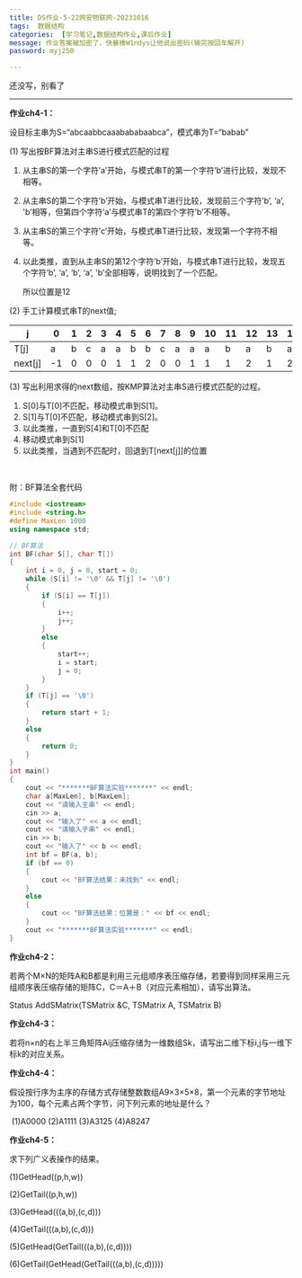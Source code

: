 ```yaml
---
title: DS作业-5-22网安物联网-20231016
tags:  数据结构
categories:  [学习笔记,数据结构作业,课后作业]
message: 作业答案被加密了，快暴揍W1ndys让他说出密码(输完按回车解开)
password: myj250

---
```


还没写，别看了

---

**作业ch4-1：**

设目标主串为S=“abcaabbcaaabababaabca”，模式串为T=“babab”

 (1) 写出按BF算法对主串S进行模式匹配的过程

1. 从主串S的第一个字符’a’开始，与模式串T的第一个字符’b’进行比较，发现不相等。

2. 从主串S的第二个字符’b’开始，与模式串T进行比较，发现前三个字符’b’, ‘a’, 'b’相等，但第四个字符’a’与模式串T的第四个字符’b’不相等。

3. 从主串S的第三个字符’c’开始，与模式串T进行比较，发现第一个字符不相等。

4. 以此类推，直到从主串S的第12个字符’b’开始，与模式串T进行比较，发现五个字符’b’, ‘a’, ‘b’, ‘a’, 'b’全部相等，说明找到了一个匹配。

   所以位置是12

 (2) 手工计算模式串T的next值;

| j       | 0    | 1    | 2    | 3    | 4    | 5    | 6    | 7    | 8    | 9    | 10   | 11   | 12   | 13   | 14   | 15   | 16   | 17   | 18   | 19   | 20   |
| ------- | ---- | ---- | ---- | ---- | ---- | ---- | ---- | ---- | ---- | ---- | ---- | ---- | ---- | ---- | ---- | ---- | ---- | ---- | ---- | ---- | ---- |
| T[j]    | a    | b    | c    | a    | a    | b    | b    | c    | a    | a    | a    | b    | a    | b    | a    | b    | a    | a    | b    | c    | a    |
| next[j] | -1   | 0    | 0    | 0    | 1    | 1    | 2    | 0    | 0    | 1    | 1    | 1    | 2    | 1    | 2    | 1    | 2    | 1    | 1    | 2    | 0    |

 (3) 写出利用求得的next数组，按KMP算法对主串S进行模式匹配的过程。

1. S[0]与T[0]不匹配，移动模式串到S[1]。
2. S[1]与T[0]不匹配，移动模式串到S[2]。
3. 以此类推，一直到S[4]和T[0]不匹配
4. 移动模式串到S[1]
5. 以此类推，当遇到不匹配时，回退到T[next[j]]的位置

<br/>

附：BF算法全套代码

```C++
#include <iostream>
#include <string.h>
#define MaxLen 1000
using namespace std;

// BF算法
int BF(char S[], char T[])
{
	int i = 0, j = 0, start = 0;
	while (S[i] != '\0' && T[j] != '\0')
	{
		if (S[i] == T[j])
		{
			i++;
			j++;
		}
		else
		{
			start++;
			i = start;
			j = 0;
		}
	}
	if (T[j] == '\0')
	{
		return start + 1;
	}
	else
	{
		return 0;
	}
}
int main()
{
	cout << "*******BF算法实验*******" << endl;
	char a[MaxLen], b[MaxLen];
	cout << "请输入主串" << endl;
	cin >> a;
	cout << "输入了" << a << endl;
	cout << "请输入子串" << endl;
	cin >> b;
	cout << "输入了" << b << endl;
	int bf = BF(a, b);
	if (bf == 0)
	{
		cout << "BF算法结果：未找到" << endl;
	}
	else
	{
		cout << "BF算法结果：位置是：" << bf << endl;
	}
	cout << "*******BF算法实验*******" << endl;
}
```

**作业ch4-2：**

若两个M×N的矩阵A和B都是利用三元组顺序表压缩存储，若要得到同样采用三元组顺序表压缩存储的矩阵C，C＝A＋B（对应元素相加），请写出算法。

   Status AddSMatrix(TSMatrix &C, TSMatrix A, TSMatrix B)

**作业ch4-3：**

若将n×n的右上半三角矩阵Aij压缩存储为一维数组Sk，请写出二维下标i,j与一维下标k的对应关系。

**作业ch4-4：**

假设按行序为主序的存储方式存储整数数组A9×3×5×8，第一个元素的字节地址为100，每个元素占两个字节，问下列元素的地址是什么？

​    (1)A0000  (2)A1111  (3)A3125    (4)A8247

**作业ch4-5：**

求下列广义表操作的结果。

   (1)GetHead((p,h,w))    

   (2)GetTail((p,h,w))

   (3)GetHead(((a,b),(c,d))) 

   (4)GetTail(((a,b),(c,d)))

   (5)GetHead(GetTail(((a,b),(c,d))))

   (6)GetTail(GetHead(GetTail(((a,b),(c,d)))))
